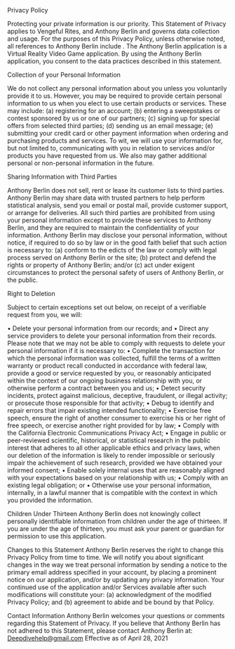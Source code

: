 
Privacy Policy

Protecting your private information is our priority. This Statement of Privacy applies to Vengeful Rites, and Anthony Berlin and governs data collection and usage. For the purposes of this Privacy Policy, unless otherwise noted, all references to Anthony Berlin include . The Anthony Berlin application is a Virtual Reality Video Game application. By using the Anthony Berlin application, you consent to the data practices described in this statement.

Collection of your Personal Information

We do not collect any personal information about you unless you voluntarily provide it to us. However, you may be required to provide certain personal information to us when you elect to use certain products or services. These may include: (a) registering for an account; (b) entering a sweepstakes or contest sponsored by us or one of our partners; (c) signing up for special offers from selected third parties; (d) sending us an email message; (e) submitting your credit card or other payment information when ordering and purchasing products and services. To wit, we will use your information for, but not limited to, communicating with you in relation to services and/or products you have requested from us. We also may gather additional personal or non-personal information in the future.

Sharing Information with Third Parties

Anthony Berlin does not sell, rent or lease its customer lists to third parties.
 Anthony Berlin may share data with trusted partners to help perform statistical analysis, send you email or postal mail, provide customer support, or arrange for deliveries. All such third parties are prohibited from using your personal information except to provide these services to Anthony Berlin, and they are required to maintain the confidentiality of your information.
Anthony Berlin may disclose your personal information, without notice, if required to do so by law or in the good faith belief that such action is necessary to: (a) conform to the edicts of the law or comply with legal process served on Anthony Berlin or the site; (b) protect and defend the rights or property of Anthony Berlin; and/or (c) act under exigent circumstances to protect the personal safety of users of Anthony Berlin, or the public.

Right to Deletion

Subject to certain exceptions set out below, on receipt of a verifiable request from you, we will:

•	Delete your personal information from our records; and
•	Direct any service providers to delete your personal information from their records.
 Please note that we may not be able to comply with requests to delete your personal information if it is necessary to:
•	Complete the transaction for which the personal information was collected, fulfill the terms of a written warranty or product recall conducted in accordance with federal law, provide a good or service requested by you, or reasonably anticipated within the context of our ongoing business relationship with you, or otherwise perform a contract between you and us;
•	Detect security incidents, protect against malicious, deceptive, fraudulent, or illegal activity; or prosecute those responsible for that activity;
•	Debug to identify and repair errors that impair existing intended functionality;
•	Exercise free speech, ensure the right of another consumer to exercise his or her right of free speech, or exercise another right provided for by law;
•	Comply with the California Electronic Communications Privacy Act;
•	Engage in public or peer-reviewed scientific, historical, or statistical research in the public interest that adheres to all other applicable ethics and privacy laws, when our deletion of the information is likely to render impossible or seriously impair the achievement of such research, provided we have obtained your informed consent;
•	Enable solely internal uses that are reasonably aligned with your expectations based on your relationship with us;
•	Comply with an existing legal obligation; or
•	Otherwise use your personal information, internally, in a lawful manner that is compatible with the context in which you provided the information.
 
Children Under Thirteen
Anthony Berlin does not knowingly collect personally identifiable information from children under the age of thirteen. If you are under the age of thirteen, you must ask your parent or guardian for permission to use this application.

Changes to this Statement
Anthony Berlin reserves the right to change this Privacy Policy from time to time. We will notify you about significant changes in the way we treat personal information by sending a notice to the primary email address specified in your account, by placing a prominent notice on our application, and/or by updating any privacy information. Your continued use of the application and/or Services available after such modifications will constitute your: (a) acknowledgment of the modified Privacy Policy; and (b) agreement to abide and be bound by that Policy.

Contact Information
Anthony Berlin welcomes your questions or comments regarding this Statement of Privacy. If you believe that Anthony Berlin has not adhered to this Statement, please contact Anthony Berlin at: Deepdivehelp@gmail.com
Effective as of April 28, 2021
